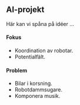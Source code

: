 ## AI-projekt

Här kan vi spåna på idéer
...

#### Fokus
- Koordination av robotar.
- Potentialfält.

#### Problem
- Bilar i korsning.
- Robotdammsugare.
- Komponera musik.


